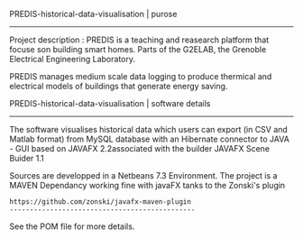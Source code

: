 
PREDIS-historical-data-visualisation | purose 
_______________________________________________


Project description : PREDIS is a teaching and reasearch platform that  focuse son building smart homes. Parts of the G2ELAB, the Grenoble Electrical Engineering Laboratory.

PREDIS manages medium scale data logging to produce thermical and  electrical models of buildings that generate energy saving.


PREDIS-historical-data-visualisation | software details 
________________________________________________________


The software visualises historical data which users can export (in CSV and Matlab format) from MySQL database with an Hibernate
connector to JAVA - GUI based on JAVAFX 2.2associated with the builder JAVAFX Scene Buider 1.1

Sources are developped in a Netbeans 7.3 Environment. The project is a MAVEN Dependancy working fine with javaFX tanks to the Zonski's plugin

    https://github.com/zonski/javafx-maven-plugin
    ----------------------------------------------

See the POM file for more details.

